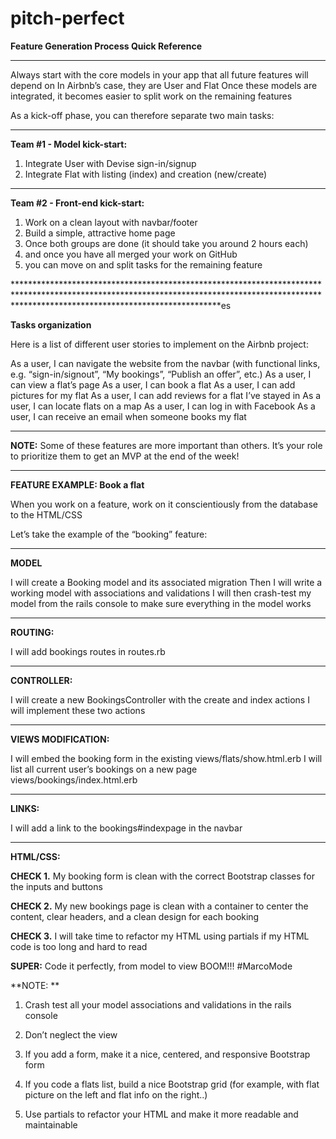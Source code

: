 # pitch-perfect

**Feature Generation Process Quick Reference**

**********************************************************************************************************************************************************************************************

Always start with the core models in your app that all future features will depend on 
In Airbnb’s case, they are User and Flat 
Once these models are integrated, it becomes easier to split work on the remaining features 

As a kick-off phase, you can therefore separate two main tasks:

**********************************************************************************************************************************************************************************************

**Team #1 - Model kick-start:**

1. Integrate User with Devise sign-in/signup
2. Integrate Flat with listing (index) and creation (new/create)

**********************************************************************************************************************************************************************************************

**Team #2 - Front-end kick-start:**

1. Work on a clean layout with navbar/footer
2. Build a simple, attractive home page
3. Once both groups are done (it should take you around 2 hours each) 
4. and once you have all merged your work on GitHub 
5. you can move on and split tasks for the remaining feature

**********************************************************************************************************************************************************************************************es

**Tasks organization**

Here is a list of different user stories to implement on the Airbnb project:

As a user, I can navigate the website from the navbar (with functional links, e.g. “sign-in/signout”, “My bookings”, “Publish an offer”, etc.)
As a user, I can view a flat’s page
As a user, I can book a flat
As a user, I can add pictures for my flat
As a user, I can add reviews for a flat I’ve stayed in
As a user, I can locate flats on a map
As a user, I can log in with Facebook
As a user, I can receive an email when someone books my flat

**********************************************************************************************************************************************************************************************

**NOTE:** Some of these features are more important than others. It’s your role to prioritize them to get an MVP at the end of the week!

**********************************************************************************************************************************************************************************************

**FEATURE EXAMPLE: Book a flat**

When you work on a feature, work on it conscientiously from the database to the HTML/CSS 

Let’s take the example of the “booking” feature:

**********************************************************************************************************************************************************************************************

**MODEL**

I will create a Booking model and its associated migration
Then I will write a working model with associations and validations
I will then crash-test my model from the rails console to make sure everything in the model works

**********************************************************************************************************************************************************************************************

**ROUTING:**

I will add bookings routes in routes.rb

**********************************************************************************************************************************************************************************************

**CONTROLLER:**

I will create a new BookingsController with the create and index actions
I will implement these two actions

**********************************************************************************************************************************************************************************************

**VIEWS MODIFICATION:**

I will embed the booking form in the existing views/flats/show.html.erb
I will list all current user’s bookings on a new page views/bookings/index.html.erb

**********************************************************************************************************************************************************************************************

**LINKS:**

I will add a link to the bookings#indexpage in the navbar

**********************************************************************************************************************************************************************************************

**HTML/CSS:**

**CHECK 1.** My booking form is clean with the correct Bootstrap classes for the inputs and buttons

**CHECK 2.** My new bookings page is clean with a container to center the content, clear headers, and a clean design for each booking

**CHECK 3.** I will take time to refactor my HTML using partials if my HTML code is too long and hard to read

**SUPER:** Code it perfectly, from model to view BOOM!!! #MarcoMode

**NOTE: **

1. Crash test all your model associations and validations in the rails console

2. Don’t neglect the view 

3. If you add a form, make it a nice, centered, and responsive Bootstrap form 

4. If you code a flats list, build a nice Bootstrap grid (for example, with flat picture on the left and flat info on the right..)

5. Use partials to refactor your HTML and make it more readable and maintainable
